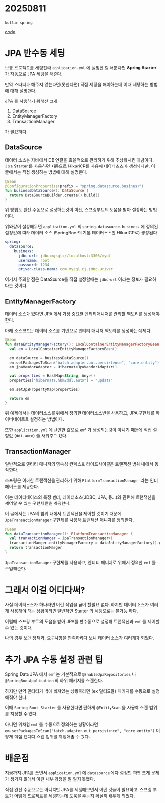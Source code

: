 # 20250811

`kotlin` `spring`

[code](/spring/jpa/JpaManualConfig.kt)

# JPA 반수동 세팅

보통 프로젝트를 세팅할때 `application.yml` 에 설정만 잘 해둔다면 **Spring Starter** 가 자동으로 JPA 세팅을 해준다.

만약 스타터가 해주지 않는다면(못한다면) 직접 세팅을 해야하는데 이때 세팅하는 방법에 대해 설명한다.

JPA 를 사용하기 위해선 크게

1. DataSource
2. EntityManagerFactory
3. TransactionManager

가 필요하다.

## DataSource

데이터 소스는 자바에서 DB 연결을 효율적으로 관리하기 위해 추상화시킨 개념이다.
Jpa Starter 를 사용하면 자동으로 HikariCP를 사용해 데이터소스가 생성되지만, 이 글에서는 직접 생성하는 방법에 대해 설명한다.

```kotlin
@Bean
@ConfigurationProperties(prefix = "spring.datasource.business")
fun businessDataSource(): DataSource {
  return DataSourceBuilder.create().build()
}
```

위 방법도 완전 수동으로 설정하는것이 아닌, 스프링부트의 도움을 받아 설정하는 방법이다.

위와같이 설정해두면 `application.yml` 의 `spring.datasource.business` 에 정의된 설정값에 따라 데이터 소스 (SpringBoot의 기본 데이터소스인 HikariCP로) 생성된다.

```yaml
spring:
  datasource:
    business:
      jdbc-url: jdbc:mysql://localhost:3306/mydb
      username: root
      password: 1234
      driver-class-name: com.mysql.cj.jdbc.Driver
```

여기서 주의할 점은 DataSource를 직접 설정할때는 `jdbc-url` 이라는 정보가 필요하다는 것이다.

## EntityManagerFactory

데이터 소스가 있다면 JPA 에서 가장 중요한 엔티티매니저를 관리할 팩토리를 생성해야 한다.

아래 소스코드는 데이터 소스를 기반으로 엔티티 매니저 팩토리를 생성하는 예제다.

```kotlin
@Bean
fun dataEntityManagerFactory(): LocalContainerEntityManagerFactoryBean {
  val em = LocalContainerEntityManagerFactoryBean()

  em.dataSource = businessDataSource()
  em.setPackagesToScan("batch.adapter.out.persistence", "core.entity")
  em.jpaVendorAdapter = HibernateJpaVendorAdapter()

  val properties = HashMap<String, Any>()
  properties["hibernate.hbm2ddl.auto"] = "update"

  em.setJpaPropertyMap(properties)

  return em
}
```

위 예제에서는 데이터소스를 위에서 정의한 데이터소스빈을 사용하고, JPA 구현체를 하이버네이트로 설정하는 방법이다.

또한 `application.yml` 에 선언한 값으로 `emf` 가 생성되는것이 아니기 때문에 직접 설정값 (`ddl-auto`) 을 채워주고 있다.

## TransactionManager

일반적으로 엔티티 매니저의 영속성 컨텍스트 라이프사이클은 트랜잭션 범위 내에서 동작한다.

스프링은 이러한 트랜잭션을 관리하기 위해 `PlatformTransactionManager` 라는 인터페이스를 제공한다.

이는 데이터베이스의 특정 벤더, 데이터소스(JDBC, JPA, 등...)와 관련해 트랜잭션을 제어할 수 있는 구현체들을 제공한다.

이 글에서는 JPA의 범위 내에서 트랜잭션을 제어할 것이기 때문에 `JpaTransactionManager` 구현체를 사용해 트랜잭션 매니저를 정의한다.

```kotlin
@Bean
fun dataTransactionManager(): PlatformTransactionManager {
  val transactionManger = JpaTransactionManager()
  transactionManger.entityManagerFactory = dataEntityManagerFactory().getObject()
  return transactionManger
}
```

`JpaTransactionManager` 구현체를 사용하고, 엔티티 매니저로 위에서 정의한 `emf` 를 주입해준다.

# 그래서 이걸 어디다써?

사실 데이터소스가 하나라면 이런 작업을 굳이 할필요 없다. 하지만 데이터 소스가 여러개 사용해야 하는 상황이라면 일반적인 Starter 의 세팅으로는 불가능 하다.

이럴때 스프링 부트의 도움을 받아 JPA를 반수동으로 설정해 트랜잭션과 `emf` 를 제어할 수 있는 것이다.

나의 경우 보안 정책과, 요구사항을 만족하려다 보니 데이터 소스가 여러개가 되었다.

# 추가 JPA 수동 설정 관련 팁

Spring Data JPA 에서 `emf` 는 기본적으로 `@EnableJpaRepositories` 나 `@SpringBootApplication` 의 하위 패키지를 스캔한다.

하지만 만약 엔티티가 밖에 빠져있는 상황이라면 (ex 멀티모듈) 패키지를 수동으로 설정해줘야 한다.

이때 `Spring Boot Starter` 를 사용한다면 편하게 `@EntityScan` 을 사용해 스캔 범위를 지정할 수 있다.

아니면 위처럼 `emf` 를 수동으로 정의하는 상황이라면 `em.setPackagesToScan("batch.adapter.out.persistence", "core.entity")` 이렇게 직접 엔티티 스캔 범위를 지정해줄 수 있다.

# 배운점

지금까지 JPA를 쓰면서 `application.yml` 에 `datasource` 에다 설정만 하면 크게 문제가 생기지 않아서 이런 내부 과정을 잘 알지 못했다.

직접 완전 수동으로는 아니지만 JPA를 세팅해보면서 어떤 것들이 필요하고, 스프링 부트가 어떻게 프로젝트를 세팅하는데 도움을 주는지 확실히 배우게 되었다.
